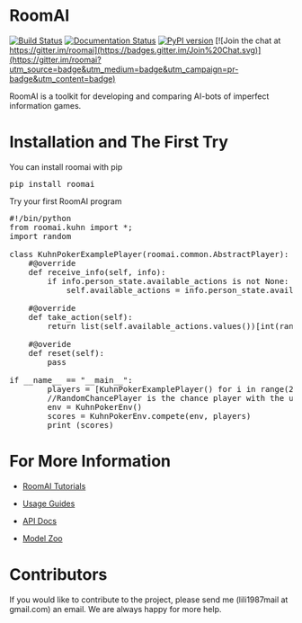 # RoomAI

[![Build Status](https://travis-ci.org/roomai/RoomAI.svg?branch=master)](https://travis-ci.org/roomai/RoomAI.svg?branch=master)
[![Documentation Status](https://readthedocs.org/projects/roomai/badge/?version=latest)](http://roomai.readthedocs.io/en/latest/?badge=latest)
[![PyPI version](https://badge.fury.io/py/roomai.svg)](https://pypi.python.org/pypi/roomai)
[![Join the chat at https://gitter.im/roomai](https://badges.gitter.im/Join%20Chat.svg)](https://gitter.im/roomai?utm_source=badge&utm_medium=badge&utm_campaign=pr-badge&utm_content=badge)


RoomAI is a toolkit for developing and comparing AI-bots of imperfect information games.



# Installation and The First Try

You can install roomai with pip

<pre>
pip install roomai
</pre>

Try your first RoomAI program


<pre>
#!/bin/python
from roomai.kuhn import *;
import random

class KuhnPokerExamplePlayer(roomai.common.AbstractPlayer):
    #@override
    def receive_info(self, info):
        if info.person_state.available_actions is not None:
            self.available_actions = info.person_state.available_actions
            
    #@override
    def take_action(self):
        return list(self.available_actions.values())[int(random.random() * len(self.available_actions))]
        
    #@overide
    def reset(self):
        pass

if __name__ == "__main__":
        players = [KuhnPokerExamplePlayer() for i in range(2)] + [roomai.common.RandomPlayerChance()]
        //RandomChancePlayer is the chance player with the uniform distribution over every output
        env = KuhnPokerEnv()
        scores = KuhnPokerEnv.compete(env, players)
        print (scores)
</pre>



# For More Information

 - [RoomAI Tutorials](https://github.com/roomai/RoomAI/blob/master/roomai/README.md)
 
 - [Usage Guides]()
 
 - [API Docs](http://roomai.readthedocs.io/en/latest/?badge=latest)
 
 - [Model Zoo](https://github.com/roomai/RoomAI/blob/master/models/README.md)


# Contributors

If you would like to contribute to the project, please send me (lili1987mail at gmail.com) an email. We are always happy for more help.
